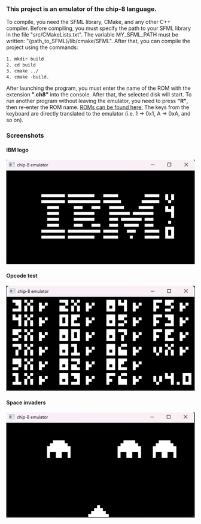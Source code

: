 ### This project is an emulator of the chip-8 language.
To compile, you need the SFML library, CMake, and any other C++ compiler. Before compiling, you must specify the path to your SFML library in the file "src/CMakeLists.txt".
The variable MY_SFML_PATH must be written: "{path_to_SFML}/lib/cmake/SFML".
After that, you can compile the project using the commands:
```
1. mkdir build
2. cd build
3. cmake ../
4. cmake -build.
```
After launching the program, you must enter the name of the ROM with the extension **".ch8"** into the console. After that, the selected disk will start. To run another program without leaving the emulator, you need to press **"R"**, then re-enter the ROM name.
[ROMs can be found here:](https://github.com/kripod/chip8-roms)
The keys from the keyboard are directly translated to the emulator (i.e. 1 -> 0x1, A -> 0xA, and so on).

### Screenshots
#### IBM logo
![](img/ibm_logo.png)
#### Opcode test
![](img/corax_test.png)
#### Space invaders
![](img/space_invaders.png)
